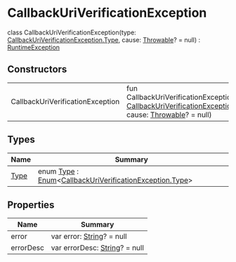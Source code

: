 # CallbackUriVerificationException


class CallbackUriVerificationException(type: [CallbackUriVerificationException.Type](-type/index.md), cause: [Throwable](https://kotlinlang.org/api/latest/jvm/stdlib/kotlin/-throwable/index.html)? = null) : [RuntimeException](https://docs.oracle.com/javase/8/docs/api/java/lang/RuntimeException.html)

## Constructors

| | |
|---|---|
| CallbackUriVerificationException | fun CallbackUriVerificationException(type: [CallbackUriVerificationException.Type](-type/index.md), cause: [Throwable](https://kotlinlang.org/api/latest/jvm/stdlib/kotlin/-throwable/index.html)? = null) |

## Types

| Name | Summary |
|---|---|
| [Type](-type/index.md) | enum [Type](-type/index.md) : [Enum](https://kotlinlang.org/api/latest/jvm/stdlib/kotlin/-enum/index.html)&lt;[CallbackUriVerificationException.Type](-type/index.md)&gt; |

## Properties

| Name | Summary |
|---|---|
| error | var error: [String](https://kotlinlang.org/api/latest/jvm/stdlib/kotlin/-string/index.html)? = null |
| errorDesc | var errorDesc: [String](https://kotlinlang.org/api/latest/jvm/stdlib/kotlin/-string/index.html)? = null |
